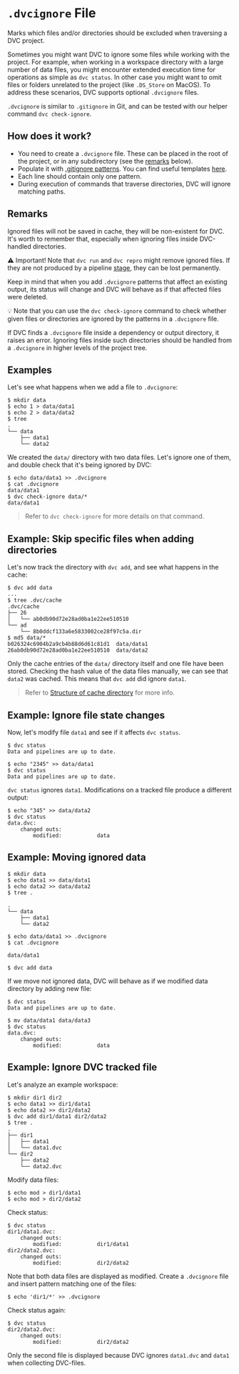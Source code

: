# `.dvcignore` File

Marks which files and/or directories should be excluded when traversing a
<abbr>DVC project</abbr>.

Sometimes you might want DVC to ignore some files while working with the
project. For example, when working in a <abbr>workspace</abbr> directory with a
large number of data files, you might encounter extended execution time for
operations as simple as `dvc status`. In other case you might want to omit files
or folders unrelated to the project (like `.DS_Store` on MacOS). To address
these scenarios, DVC supports optional `.dvcignore` files.

`.dvcignore` is similar to `.gitignore` in Git, and can be tested with our
helper command `dvc check-ignore`.

## How does it work?

- You need to create a `.dvcignore` file. These can be placed in the root of the
  project, or in any subdirectory (see the [remarks](#Remarks) below).
- Populate it with [.gitignore patterns](https://git-scm.com/docs/gitignore).
  You can find useful templates [here](https://github.com/github/gitignore).
- Each line should contain only one pattern.
- During execution of commands that traverse directories, DVC will ignore
  matching paths.

## Remarks

Ignored files will not be saved in <abbr>cache</abbr>, they will be non-existent
for DVC. It's worth to remember that, especially when ignoring files inside
DVC-handled directories.

⚠️ Important! Note that `dvc run` and `dvc repro` might remove ignored files. If
they are not produced by a pipeline [stage](/doc/command-reference/run), they
can be lost permanently.

Keep in mind that when you add `.dvcignore` patterns that affect an existing
<abbr>output</abbr>, its status will change and DVC will behave as if that
affected files were deleted.

💡 Note that you can use the `dvc check-ignore` command to check whether given
files or directories are ignored by the patterns in a `.dvcignore` file.

If DVC finds a `.dvcignore` file inside a dependency or output directory, it
raises an error. Ignoring files inside such directories should be handled from a
`.dvcignore` in higher levels of the project tree.

## Examples

Let's see what happens when we add a file to `.dvcignore`:

```dvc
$ mkdir data
$ echo 1 > data/data1
$ echo 2 > data/data2
$ tree
.
└── data
    ├── data1
    └── data2
```

We created the `data/` directory with two data files. Let's ignore one of them,
and double check that it's being ignored by DVC:

```dvc
$ echo data/data1 >> .dvcignore
$ cat .dvcignore
data/data1
$ dvc check-ignore data/*
data/data1
```

> Refer to `dvc check-ignore` for more details on that command.

## Example: Skip specific files when adding directories

Let's now track the directory with `dvc add`, and see what happens in the
<abbr>cache</abbr>:

```dvc
$ dvc add data
...
$ tree .dvc/cache
.dvc/cache
├── 26
│   └── ab0db90d72e28ad0ba1e22ee510510
└── ad
    └── 8b0ddcf133a6e5833002ce28f97c5a.dir
$ md5 data/*
b026324c6904b2a9cb4b88d6d61c81d1  data/data1
26ab0db90d72e28ad0ba1e22ee510510  data/data2
```

Only the cache entries of the `data/` directory itself and one file have been
stored. Checking the hash value of the data files manually, we can see that
`data2` was cached. This means that `dvc add` did ignore `data1`.

> Refer to
> [Structure of cache directory](/doc/user-guide/dvc-files-and-directories#structure-of-the-cache-directory)
> for more info.

## Example: Ignore file state changes

Now, let's modify file `data1` and see if it affects `dvc status`.

```dvc
$ dvc status
Data and pipelines are up to date.

$ echo "2345" >> data/data1
$ dvc status
Data and pipelines are up to date.
```

`dvc status` ignores `data1`. Modifications on a tracked file produce a
different output:

```dvc
$ echo "345" >> data/data2
$ dvc status
data.dvc:
	changed outs:
		modified:           data
```

## Example: Moving ignored data

```dvc
$ mkdir data
$ echo data1 >> data/data1
$ echo data2 >> data/data2
$ tree .

.
└── data
    ├── data1
    └── data2

$ echo data/data1 >> .dvcignore
$ cat .dvcignore

data/data1

$ dvc add data
```

If we move not ignored data, DVC will behave as if we modified data directory by
adding new file:

```dvc
$ dvc status
Data and pipelines are up to date.

$ mv data/data1 data/data3
$ dvc status
data.dvc:
	changed outs:
		modified:           data
```

## Example: Ignore DVC tracked file

Let's analyze an example <abbr>workspace</abbr>:

```dvc
$ mkdir dir1 dir2
$ echo data1 >> dir1/data1
$ echo data2 >> dir2/data2
$ dvc add dir1/data1 dir2/data2
$ tree .
.
├── dir1
│   ├── data1
│   └── data1.dvc
└── dir2
    ├── data2
    └── data2.dvc
```

Modify data files:

```dvc
$ echo mod > dir1/data1
$ echo mod > dir2/data2
```

Check status:

```dvc
$ dvc status
dir1/data1.dvc:
	changed outs:
		modified:           dir1/data1
dir2/data2.dvc:
	changed outs:
		modified:           dir2/data2
```

Note that both data files are displayed as modified. Create a `.dvcignore` file
and insert pattern matching one of the files:

```dvc
$ echo 'dir1/*' >> .dvcignore
```

Check status again:

```dvc
$ dvc status
dir2/data2.dvc:
	changed outs:
		modified:           dir2/data2
```

Only the second file is displayed because DVC ignores `data1.dvc` and `data1`
when collecting DVC-files.
